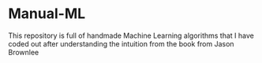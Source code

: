 # Manual-ML
This repository is full of handmade Machine Learning algorithms that I have coded out after understanding the intuition from the book from Jason Brownlee 
